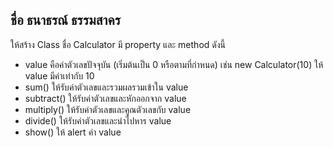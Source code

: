 ชื่อ ธนาธรณ์ ธรรมสาคร 
-
 ให้สร้าง Class ชื่อ Calculator มี property และ method ดังนี้
- value คือค่าตัวเลขปัจจุบัน (เริ่มต้นเป็น 0 หรือตามที่กำหนด) เช่น new Calculator(10) ให้ value มีค่าเท่ากับ 10 
- sum() ให้รับค่าตัวเลขและรวมผลรวมเข้าใน value
- subtract() ให้รับค่าตัวเลขและหักออกจาก value
- multiply() ให้รับค่าตัวเลขและคูณตัวเลขกับ value
- divide() ให้รับค่าตัวเลขและนำไปหาร value
- show() ให้ alert ค่า value
